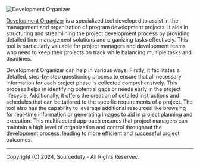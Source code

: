 ![Development Organizer](https://github.com/sourceduty/Development_Organizer/assets/123030236/a2a4afca-bd95-44e4-a0fc-874a60e9cd6a)

[Development Organizer](https://chatgpt.com/g/g-pxOMOdDVa-development-organizer) is a specialized tool developed to assist in the management and organization of program development projects. It aids in structuring and streamlining the project development process by providing detailed time management solutions and organizing tasks effectively. This tool is particularly valuable for project managers and development teams who need to keep their projects on track while balancing multiple tasks and deadlines.

Development Organizer can help in various ways. Firstly, it facilitates a detailed, step-by-step questioning process to ensure that all necessary information for each project phase is collected comprehensively. This process helps in identifying potential gaps or needs early in the project lifecycle. Additionally, it offers the creation of detailed instructions and schedules that can be tailored to the specific requirements of a project. The tool also has the capability to leverage additional resources like browsing for real-time information or generating images to aid in project planning and execution. This multifaceted approach ensures that project managers can maintain a high level of organization and control throughout the development process, leading to more efficient and successful project outcomes.

***
Copyright (C) 2024, Sourceduty - All Rights Reserved.
